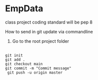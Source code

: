 # EmpData
class project
coding standard will be pep 8

How to send in git update via commandline
1. Go to the root project folder
<br>
<code>git init</code>
<br>
<code>git add .</code> 
<br>
<code>git checkout main</code>
<br>
<code>git commit -m "Commit message"</code>
<br>
<code> git push -u origin master</code>
